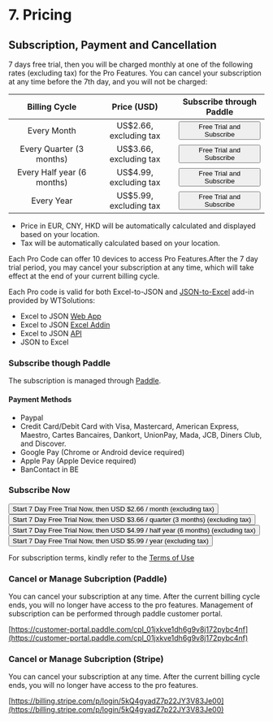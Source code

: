 # 7. Pricing

<script src="https://cdn.paddle.com/paddle/v2/paddle.js"></script>
<script type="text/javascript">
  // Paddle.Environment.set("sandbox");
  Paddle.Initialize({ 
    token: "live_1c12997e01d459f8b047201cd55"
  });
  function checkoutnow(priceId){
    Paddle.Checkout.open({
        items: [{priceId: priceId,quantity: 1}]
    });  
  }  
</script>

##  Subscription, Payment and Cancellation

7 days free trial, then you will be charged monthly at one of the following rates (excluding tax) for the Pro Features. You can cancel your subscription at any time before the 7th day, and you will not be charged:

| Billing Cycle | Price (USD) | Subscribe through Paddle |
| :---: | :---: | :---: |
| Every Month | US$2.66, excluding tax | <button onclick='checkoutnow("pri_01jz0fdq3rm19fn5bqrn86tnjy")'>Free Trial and Subscribe</button> |
| Every Quarter (3 months) | US$3.66, excluding tax | <button onclick='checkoutnow("pri_01k19xzfq77gp4tvtqypjyfqdq")'>Free Trial and Subscribe</button> |
| Every Half year (6 months) | US$4.99, excluding tax | <button onclick='checkoutnow("pri_01k19y29j38js9zwnq36tkwkqv")'>Free Trial and Subscribe</button> |
| Every Year | US$5.99, excluding tax | <button onclick='checkoutnow("pri_01k19y3basxqvta0cycksqsjaf")'>Free Trial and Subscribe</button> |


* Price in EUR, CNY, HKD will be automatically calculated and displayed based on your location.
* Tax will be automatically calculated based on your location.

Each Pro Code can offer 10 devices to access Pro Features.After the 7 day trial period, you may cancel your subscription at any time, which will take effect at the end of your current billing cycle.

Each Pro code is valid for both Excel-to-JSON and [JSON-to-Excel](https://json-to-excel.wtsolutions.cn/en/latest/) add-in provided by WTSolutions:
- Excel to JSON [Web App](WebApp.md)
- Excel to JSON [Excel Addin](ExcelAddIn.md)
- Excel to JSON [API](API.md)
- JSON to Excel

### Subscribe though Paddle

The subscription is managed through [Paddle](https://paddle.com/). 

#### Payment Methods
- Paypal
- Credit Card/Debit Card with Visa, Mastercard, American Express, Maestro, Cartes Bancaires, Dankort, UnionPay, Mada, JCB, Diners Club, and Discover.
- Google Pay (Chrome or Android device required)
- Apple Pay (Apple Device required)
- BanContact in BE



### Subscribe Now

<button onclick='checkoutnow("pri_01jz0fdq3rm19fn5bqrn86tnjy")'>Start 7 Day Free Trial Now, then USD $2.66 / month (excluding tax)</button>
<button onclick='checkoutnow("pri_01k19xzfq77gp4tvtqypjyfqdq")'>Start 7 Day Free Trial Now, then USD $3.66 / quarter (3 months) (excluding tax)</button>
<button onclick='checkoutnow("pri_01k19y29j38js9zwnq36tkwkqv")'>Start 7 Day Free Trial Now, then USD $4.99 / half year (6 months) (excluding tax)</button>
<button onclick='checkoutnow("pri_01k19y3basxqvta0cycksqsjaf")'>Start 7 Day Free Trial Now, then USD $5.99 / year (excluding tax)</button>

For subscription terms, kindly refer to the [Terms of Use](termsofuse.md)

### Cancel or Manage Subcription (Paddle)

You can cancel your subscription at any time. After the current billing cycle ends, you will no longer have access to the pro features. Management of subscription can be performed through paddle customer portal.

[https://customer-portal.paddle.com/cpl_01jxkve1dh6g9v8j172pybc4nf](https://customer-portal.paddle.com/cpl_01jxkve1dh6g9v8j172pybc4nf)

### Cancel or Manage Subcription (Stripe)

You can cancel your subscription at any time. After the current billing cycle ends, you will no longer have access to the pro features.

[https://billing.stripe.com/p/login/5kQ4gyadZ7p22JY3V83Je00](https://billing.stripe.com/p/login/5kQ4gyadZ7p22JY3V83Je00)